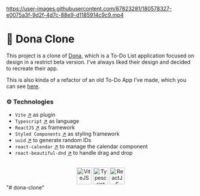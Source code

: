 https://user-images.githubusercontent.com/87823281/180578327-e0075a3f-9d2f-4d7c-88e9-d1185914c9c9.mp4

# 📃 ️Dona Clone

This project is a clone of [Dona](https://dona.ai/), which is a To-Do List application focused on design in a restrict beta version. I've always liked their design and decided to recreate their app.

This is also kinda of a refactor of an old To-Do App I've made, which you can see [here](https://github.com/antoniopataro/todo-app).

### ⚙️ Technologies

- `Vite` [↗](https://vitejs.dev/) as plugin
- `Typescript` [↗](https://www.typescriptlang.org/) as language
- `ReactJS` [↗](https://reactjs.org/) as framework
- `Styled Components` [↗](https://styled-components.com/) as styling framework
- `uuid` [↗](https://v5.reactrouter.com/) to generate random IDs
- `react-calendar` [↗](https://projects.wojtekmaj.pl/react-calendar) to manage the calendar component
- `react-beautiful-dnd` [↗](https://react-beautiful-dnd.netlify.app/?path=/story/*) to handle drag and drop

<div style="display: inline_block" align="center"><br>
  <a href="https://vitejs.dev/" target="_blank">
      <img align="center" title="ViteJS" alt="ViteJS" height="45" width="40" src="https://user-images.githubusercontent.com/87823281/182053707-047fc95d-6891-427b-9a98-065b20a25a30.svg"></a>
<a href="https://www.typescriptlang.org/" target="_blank">
  <img align="center" title="Typescript" alt="Typescript" height="45" width="40" src="https://user-images.githubusercontent.com/87823281/181045174-aeefe104-3966-491c-8d95-23f43050dbd0.svg"></a>
    <a href="https://reactjs.org/" target="_blank">
  <img align="center" title="ReactJS" alt="ReactJS" height="45" width="40" src="https://user-images.githubusercontent.com/87823281/181045172-a17b3a91-5442-4487-927e-0bd2920458b0.svg"></a>
</div>
"# dona-clone" 
